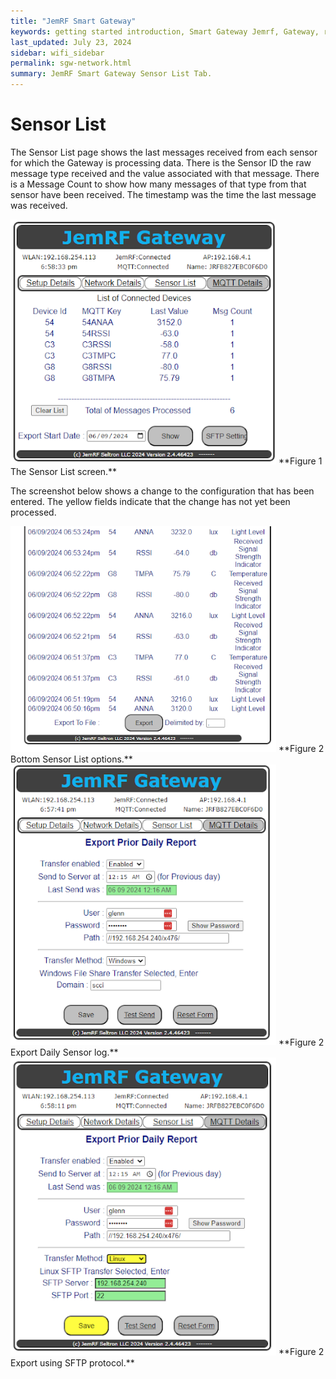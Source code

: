 ```yaml
---
title: "JemRF Smart Gateway"
keywords: getting started introduction, Smart Gateway Jemrf, Gateway, rf Sensor
last_updated: July 23, 2024
sidebar: wifi_sidebar
permalink: sgw-network.html
summary: JemRF Smart Gateway Sensor List Tab.
---
```

# Sensor List
The Sensor List page shows the last messages received from each sensor for which the Gateway is processing data. There is the Sensor ID the raw message type received and the value associated with that message. There is a Message Count to show how many messages of that type from that sensor have been received. The timestamp was the time the last message was received.


<img src="images/sgw-sensorlist.png" width="425"/>
**Figure 1  The Sensor List screen.**


The screenshot below shows a change to the configuration that has been entered. The yellow fields indicate that the change has not yet been processed.


<img src="images/sgw-sensorlist-bottom.png" width="425"/>
**Figure 2  Bottom Sensor List options.**

<img src="images/sgw-export.png" width="425"/>
**Figure 2  Export Daily Sensor log.**


<img src="images/sgw-export-sftp.png" width="425"/>
**Figure 2  Export using SFTP protocol.**




